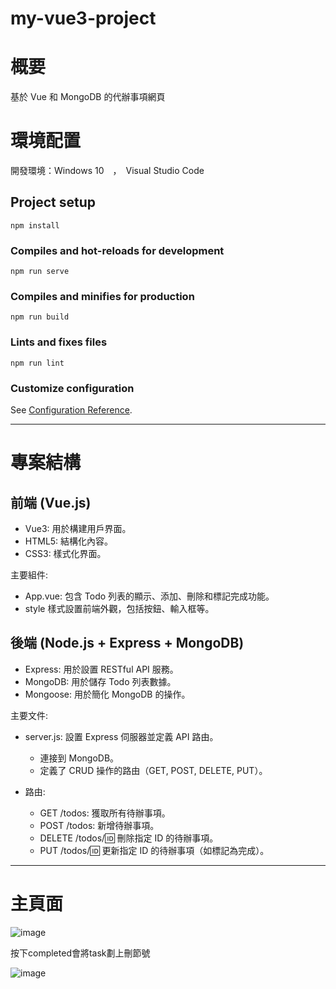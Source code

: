 # my-vue3-project

# 概要

基於 Vue 和 MongoDB 的代辦事項網頁

# 環境配置

開發環境：Windows 10　，　Visual Studio Code


## Project setup
```
npm install
```

### Compiles and hot-reloads for development
```
npm run serve
```

### Compiles and minifies for production
```
npm run build
```

### Lints and fixes files
```
npm run lint
```

### Customize configuration
See [Configuration Reference](https://cli.vuejs.org/config/).

---------------------------------------

# 專案結構
## 前端 (Vue.js)
* Vue3: 用於構建用戶界面。
* HTML5: 結構化內容。
* CSS3: 樣式化界面。

主要組件:
* App.vue: 包含 Todo 列表的顯示、添加、刪除和標記完成功能。
* style 樣式設置前端外觀，包括按鈕、輸入框等。

## 後端 (Node.js + Express + MongoDB)
* Express: 用於設置 RESTful API 服務。
* MongoDB: 用於儲存 Todo 列表數據。
* Mongoose: 用於簡化 MongoDB 的操作。
  
主要文件:
* server.js: 設置 Express 伺服器並定義 API 路由。
  * 連接到 MongoDB。
  * 定義了 CRUD 操作的路由（GET, POST, DELETE, PUT）。
 
* 路由:
  * GET /todos: 獲取所有待辦事項。
  * POST /todos: 新增待辦事項。
  *  DELETE /todos/:id: 刪除指定 ID 的待辦事項。
  * PUT /todos/:id: 更新指定 ID 的待辦事項（如標記為完成）。
---------------------------------------
# 主頁面

![image](https://github.com/user-attachments/assets/f06a1042-64fd-458a-ba13-0bd646528293)

按下completed會將task劃上刪節號

![image](https://github.com/user-attachments/assets/d6e9532f-6256-4f42-bcff-9e029a816e6b)
